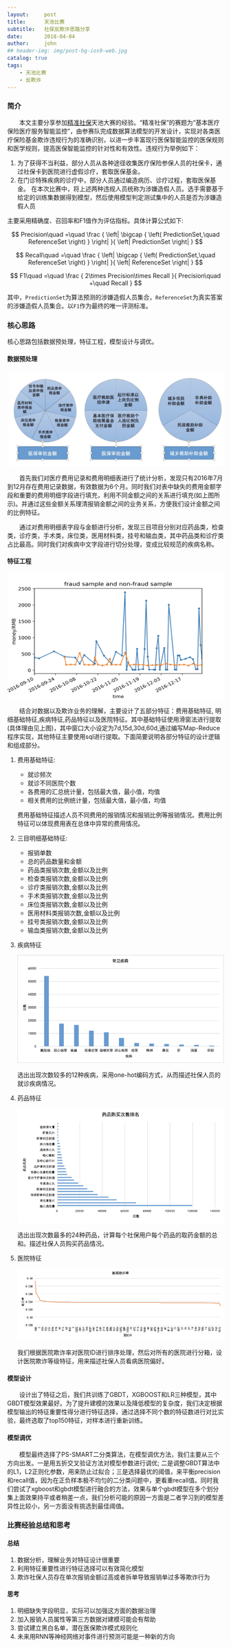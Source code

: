 ```yaml
---
layout:     post
title:      天池比赛
subtitle:   社保反欺诈思路分享
date:       2018-04-04
author:     john
## header-img: img/post-bg-ios9-web.jpg
catalog: true
tags:
    - 天池比赛
    - 反欺诈
---
```


### 简介
&emsp;&emsp;本文主要分享参加[精准社保](https://tianchi.aliyun.com/competition/information.htm?spm=5176.100067.5678.2.4a7934c0WLnZRO&raceId=231607)天池大赛的经验。“精准社保”的赛题为“基本医疗保险医疗服务智能监控”，由参赛队完成数据算法模型的开发设计，实现对各类医疗保险基金欺诈违规行为的准确识别，以进一步丰富现行医保智能监控的医保规则和医学规则，提高医保智能监控的针对性和有效性。违规行为举例如下：
1. 为了获得不当利益，部分人员从各种途径收集医疗保险参保人员的社保卡，通过社保卡到医院进行虚假诊疗，套取医保基金。
2. 在门诊特殊疾病的诊疗中，部分人员通过编造病历、诊疗过程，套取医保基金。
在本次比赛中，将上述两种违规人员统称为涉嫌造假人员。选手需要基于给定的训练集数据得到模型，然后使用模型判定测试集中的人员是否为涉嫌造假人员

主要采用精确度、召回率和F1值作为评估指标。具体计算公式如下:

$$
  Precision\quad =\quad \frac { \left| \bigcap { \left( PredictionSet,\quad ReferenceSet \right)  }  \right|  }{ \left| PredictionSet \right|  }
$$

$$
  Recall\quad =\quad \frac { \left| \bigcap { \left( PredictionSet,\quad ReferenceSet \right)  }  \right|  }{ \left| ReferenceSet \right|  }
$$

$$
  F1\quad =\quad \frac { 2\times Precision\times Recall }{ Precision\quad +\quad Recall }
$$

其中，`PredictionSet`为算法预测的涉嫌造假人员集合，`ReferenceSet`为真实答案的涉嫌造假人员集合。以`F1`作为最终的唯一评测标准。

### 核心思路
核心思路包括数据预处理，特征工程，模型设计与调优。
#### 数据预处理
![数据预处理过程](/img/in_post/feature-handling.jpg)

&emsp;&emsp;首先我们对医疗费用记录和费用明细表进行了统计分析，发现只有2016年7月到12月存在费用记录数据，有效数据为6个月。同时我们对表中缺失的费用金额字段和重要的费用明细字段进行填充，利用不同金额之间的关系进行填充(如上图所示)。并通过这些金额关系理清报销金额之间的业务关系，方便我们设计金额之间的比例特征。

&emsp;&emsp;通过对费用明细表字段与金额进行分析，发现三目项目分别对应药品类，检查类，诊疗类，手术类，床位类，医用材料类，挂号和输血类，其中药品类和诊疗类占比最高。同时我们对疾病中文字段进行切分处理，变成比较规范的疾病名称。

#### 特征工程
![特征工程1](/img/in_post/feature-coding-1.jpg)

&emsp;&emsp;结合对数据以及欺诈业务的理解，主要设计了五部分特征：费用基础特征, 明细基础特征,疾病特征,药品特征以及医院特征。其中基础特征使用滑窗法进行提取(具体理由见上图)，其中窗口大小设定为7d,15d,30d,60d,通过编写Map-Reduce程序实现，其他特征主要使用sql进行提取。下面简要说明各部分特征的设计逻辑和组成部分。

1. 费用基础特征:
   - 就诊频次
   - 就诊不同医院个数
   - 各费用的汇总统计量，包括最大值，最小值，均值
   - 相关费用的比例统计量，包括最大值，最小值，均值

   费用基础特征描述人员不同费用的报销情况和报销比例等报销情况。费用比例特征可以体现费用表在总体中异常的费用情况。
2. 三目明细基础特征:
   - 报销单数
   - 总的药品数量和金额
   - 药品类报销次数,金额以及比例
   - 检查类报销次数,金额以及比例
   - 诊疗类报销次数,金额以及比例
   - 手术类报销次数,金额以及比例
   - 床位类报销次数,金额以及比例
   - 医用材料类报销次数,金额以及比例
   - 挂号类报销次数,金额以及比例
   - 输血类报销次数,金额以及比例

3. 疾病特征

   ![疾病](/img/in_post/disease.jpg)

   选出出现次数较多的12种疾病，采用one-hot编码方式，从而描述社保人员的就诊疾病情况。

4. 药品特征

   ![药品](/img/in_post/drug.jpg)

   选出出现次数最多的24种药品，计算每个社保用户每个药品的取药金额的总和。描述社保人员购买药品情况。

5. 医院特征

   ![医院](/img/in_post/hospital.jpg)

   我们根据医院欺诈率对医院ID进行排序处理，然后对所有的医院进行分箱，设计医院欺诈等级特征，用来描述社保人员看病医院偏好。

#### 模型设计
&emsp;&emsp;设计出了特征之后，我们共训练了GBDT，XGBOOST和LR三种模型，其中GBDT模型效果最好。为了提升建模的效果以及降低模型的复杂度，我们决定根据模型输出的特征重要性得分进行特征选择，通过选择不同个数的特征数进行对比实验，最终选取了top150特征，对样本进行重新训练。

#### 模型调优
&emsp;&emsp;模型最终选择了PS-SMART二分类算法，在模型调优方法，我们主要从三个方向出发。一是用五折交叉验证方法对模型参数进行调优; 二是调整GBDT算法中的L1，L2正则化参数，用来防止过拟合；三是选择最优的阈值，来平衡precision和recall值，因为在正负样本极不均匀的二分类问题中，更看重recall值。同时我们尝试了xgboost和gbdt模型进行融合的方法，效果与单个gbdt模型在多个划分集上面效果持平或者稍差一点，我们分析可能的原因一方面是二者学习到的模型差异性比较小，另一方面没有挑选到最佳阈值。

### 比赛经验总结和思考
#### 总结
1. 数据分析，理解业务对特征设计很重要
2. 利用特征重要性进行特征选择可以有效简化模型
3. 欺诈社保人员存在单次报销金额过高或者拆单导致报销单过多等欺诈行为

#### 思考
1. 明细缺失字段明显，实际可以加强这方面的数据治理
2. 加入报销人员属性等第三方数据对建模可能会有帮助
3. 尝试建立黑白名单，潜在医保欺诈模式规则化
4. 未来用RNN等神经网络对事件进行预测可能是一种新的方向

